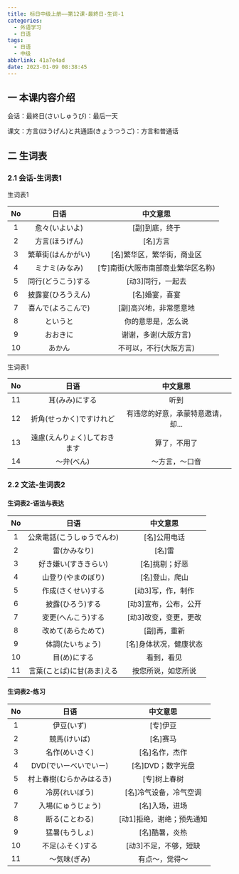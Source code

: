 ```yaml
---
title: 标日中级上册——第12课-最終日-生词-1
categories:
  - 外语学习
  - 日语
tags:
  - 日语
  - 中级
abbrlink: 41a7e4ad
date: 2023-01-09 08:38:45
---
```

## 一 本课内容介绍

会话：最終日(さいしゅうび)：最后一天

课文：方言(ほうげん)と共通語(きょうつうご)：方言和普通话

<!--more-->

## 二 生词表

### 2.1 会话-生词表1

生词表1

|  No  |        日语        |              中文意思              |
| :--: | :----------------: | :--------------------------------: |
|  1   |   愈々(いよいよ)   |           [副]到底，终于           |
|  2   |   方言(ほうげん)   |              [名]方言              |
|  3   | 繁華街(はんかがい) |     [名]繁华区，繁华街，商业区     |
|  4   |   ミナミ(みなみ)   | [专]南街(大阪市南部商业繁华区名称) |
|  5   | 同行(どうこう)する |         [动3]同行，一起去          |
|  6   | 披露宴(ひろうえん) |           [名]婚宴，喜宴           |
|  7   | 喜んで(よろこんで) |       [副]高兴地，非常愿意地       |
|  8   |      というと      |         你的意思是，怎么说         |
|  9   |      おおきに      |        谢谢，多谢(大版方言)        |
|  10  |       あかん       |       不可以，不行(大阪方言)       |

生词表1

|  No  |             日语             |             中文意思              |
| :--: | :--------------------------: | :-------------------------------: |
|  11  |        耳(みみ)にする        |               听到                |
|  12  |   折角(せっかく)ですけれど   | 有违您的好意，承蒙特意邀请，却... |
|  13  | 遠慮(えんりょく)しておきます |           算了，不用了            |
|  14  |          ～弁(べん)          |          ～方言，～口音           |

### 2.2 文法-生词表2

#### 生词表2-语法与表达

|  No  |            日语            |        中文意思        |
| :--: | :------------------------: | :--------------------: |
|  1   | 公衆電話(こうしゅうでんわ) |      [名]公用电话      |
|  2   |        雷(かみなり)        |         [名]雷         |
|  3   |    好き嫌い(すききらい)    |     [名]挑剔；好恶     |
|  4   |     山登り(やまのぼり)     |     [名]登山，爬山     |
|  5   |     作成(さくせい)する     |   [动3]写，作，制作    |
|  6   |      披露(ひろう)する      | [动3]宣布，公布，公开  |
|  7   |     変更(へんこう)する     | [动3]改变，变更，更改  |
|  8   |     改めて(あらためて)     |      [副]再，重新      |
|  9   |      体調(たいちょう)      | [名]身体状况，健康状态 |
|  10  |        目(め)にする        |       看到，看见       |
|  11  | 言葉(ことば)に甘(あま)える |   按您所说，如您所说   |

#### 生词表2-练习

|  No  |           日语           |         中文意思          |
| :--: | :----------------------: | :-----------------------: |
|  1   |        伊豆(いず)        |         [专]伊豆          |
|  2   |       競馬(けいば)       |         [名]赛马          |
|  3   |      名作(めいさく)      |      [名]名作，杰作       |
|  4   |  DVD(でいーべいでいー)   |     [名]DVD；数字光盘     |
|  5   | 村上春樹(むらかみはるき) |       [专]树上春树        |
|  6   |      冷房(れいぼう)      |  [名]冷气设备，冷气空调   |
|  7   |    入場(にゅうじょう)    |      [名]入场，进场       |
|  8   |      断る(ことわる)      | [动1]拒绝，谢绝；预先通知 |
|  9   |      猛暑(もうしょ)      |      [名]酷暑，炎热       |
|  10  |     不足(ふそく)する     |   [动3]不足，不够，短缺   |
|  11  |       ～気味(ぎみ)       |      有点～，觉得～       |

